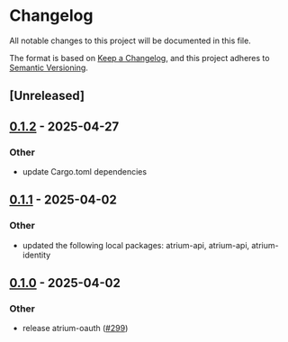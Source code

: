 # Changelog

All notable changes to this project will be documented in this file.

The format is based on [Keep a Changelog](https://keepachangelog.com/en/1.0.0/),
and this project adheres to [Semantic Versioning](https://semver.org/spec/v2.0.0.html).

## [Unreleased]

## [0.1.2](https://github.com/atrium-rs/atrium/compare/atrium-oauth-v0.1.1...atrium-oauth-v0.1.2) - 2025-04-27

### Other

- update Cargo.toml dependencies

## [0.1.1](https://github.com/sugyan/atrium/compare/atrium-oauth-v0.1.0...atrium-oauth-v0.1.1) - 2025-04-02

### Other

- updated the following local packages: atrium-api, atrium-api, atrium-identity

## [0.1.0](https://github.com/sugyan/atrium/releases/tag/atrium-oauth-v0.1.0) - 2025-04-02

### Other

- release atrium-oauth ([#299](https://github.com/sugyan/atrium/pull/299))
